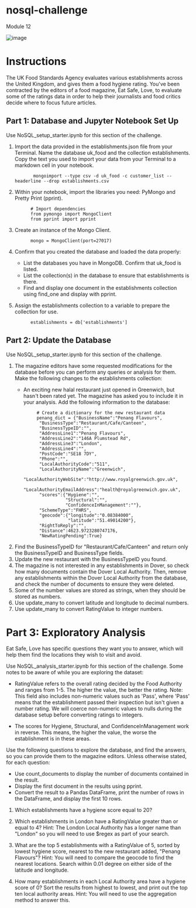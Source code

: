 # nosql-challenge
Module 12

![image](https://github.com/user-attachments/assets/b05cd129-f475-47ee-93af-fa9f1a5ba602)


# Instructions
The UK Food Standards Agency evaluates various establishments across the United Kingdom, and gives them a food hygiene rating. You've been contracted by the editors of a food magazine, Eat Safe, Love, to evaluate some of the ratings data in order to help their journalists and food critics decide where to focus future articles.

##  Part 1: Database and Jupyter Notebook Set Up
Use NoSQL_setup_starter.ipynb for this section of the challenge.
 1. Import the data provided in the establishments.json file from your Terminal. Name the database uk_food and the collection establishments. Copy the text you used to import your data from
    your Terminal to a markdown cell in your notebook.

               mongoimport --type csv -d uk_food -c customer_list --headerline --drop establishments.csv

 2. Within your notebook, import the libraries you need: PyMongo and Pretty Print (pprint).

              # Import dependencies
              from pymongo import MongoClient
              from pprint import pprint
            
  3. Create an instance of the Mongo Client.

               mongo = MongoClient(port=27017)

  5. Confirm that you created the database and loaded the data properly:
     - List the databases you have in MongoDB. Confirm that uk_food is listed.
     - List the collection(s) in the database to ensure that establishments is there.
     - Find and display one document in the establishments collection using find_one and display with pprint.
      
  6. Assign the establishments collection to a variable to prepare the collection for use.

               establishments = db['establishments']

## Part 2: Update the Database
Use NoSQL_setup_starter.ipynb for this section of the challenge.
1. The magazine editors have some requested modifications for the database before you can perform any queries or analysis for them. Make the following changes to the establishments collection:
   - An exciting new halal restaurant just opened in Greenwich, but hasn't been rated yet. The magazine has asked you to include it in your analysis. Add the following information to the database:
  
              # Create a dictionary for the new restaurant data
              penang_dict = {"BusinessName":"Penang Flavours",
               "BusinessType":"Restaurant/Cafe/Canteen",
               "BusinessTypeID":"",
               "AddressLine1":"Penang Flavours",
               "AddressLine2":"146A Plumstead Rd",
               "AddressLine3":"London",
               "AddressLine4":"",
               "PostCode":"SE18 7DY",
               "Phone":"",
               "LocalAuthorityCode":"511",
               "LocalAuthorityName":"Greenwich",
               "LocalAuthorityWebSite":"http://www.royalgreenwich.gov.uk",
               "LocalAuthorityEmailAddress":"health@royalgreenwich.gov.uk",
               "scores":{"Hygiene":"",
                         "Structural":"",
                         "ConfidenceInManagement":""},
               "SchemeType":"FHRS",
               "geocode":{"longitude":"0.08384000",
                          "latitude":"51.49014200"},
               "RightToReply":"",
               "Distance":4623.9723280747176,
               "NewRatingPending":True}

2. Find the BusinessTypeID for "Restaurant/Cafe/Canteen" and return only the BusinessTypeID and BusinessType fields.
3. Update the new restaurant with the BusinessTypeID you found.
4. The magazine is not interested in any establishments in Dover, so check how many documents contain the Dover Local Authority. Then, remove any establishments within the Dover Local
   Authority from the database, and check the number of documents to ensure they were deleted.
5. Some of the number values are stored as strings, when they should be stored as numbers.
6. Use update_many to convert latitude and longitude to decimal numbers.
7. Use update_many to convert RatingValue to integer numbers.

# Part 3: Exploratory Analysis
Eat Safe, Love has specific questions they want you to answer, which will help them find the locations they wish to visit and avoid.

Use NoSQL_analysis_starter.ipynb for this section of the challenge.
Some notes to be aware of while you are exploring the dataset:
 - RatingValue refers to the overall rating decided by the Food Authority and ranges from 1-5. The higher the value, the better the rating.
Note: This field also includes non-numeric values such as 'Pass', where 'Pass' means that the establishment passed their inspection but isn't given a number rating. We will coerce non-numeric values to nulls during the database setup before converting ratings to integers.

 - The scores for Hygiene, Structural, and ConfidenceInManagement work in reverse. This means, the higher the value, the worse the establishment is in these areas.

Use the following questions to explore the database, and find the answers, so you can provide them to the magazine editors.
Unless otherwise stated, for each question:

   - Use count_documents to display the number of documents contained in the result.
   - Display the first document in the results using pprint.
   - Convert the result to a Pandas DataFrame, print the number of rows in the DataFrame, and display the first 10 rows.


1. Which establishments have a hygiene score equal to 20?

2. Which establishments in London have a RatingValue greater than or equal to 4?
Hint: The London Local Authority has a longer name than "London" so you will need to use $regex as part of your search.

3. What are the top 5 establishments with a RatingValue of 5, sorted by lowest hygiene score, nearest to the new restaurant added, "Penang Flavours"?
Hint: You will need to compare the geocode to find the nearest locations. Search within 0.01 degree on either side of the latitude and longitude.

4. How many establishments in each Local Authority area have a hygiene score of 0? Sort the results from highest to lowest, and print out the top ten local authority areas.
Hint: You will need to use the aggregation method to answer this.




     
